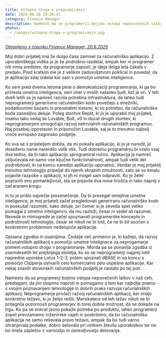 ```yaml
---
title: Vstopna droga v programiranje
date: 2025-06-20 19:26:41
category: Finance Manager
description: Namesto da se programerji bojimo vstopa neposvečenih laikov v naš ceh, predlagam, da jim stopimo nasproti in pomagamo s tem, kar najbolje znamo.
photos:
  - /images/vstopna-droga-v-programiranje.png
---
```


*[Objavljeno v časniku Finance Manager, 20.6.2025](https://www.finance.si/manager/vstopna-droga-v-programiranje/a/9035755)*

Moj dobri prijatelj ima že dolgo časa zamisel za računalniško aplikacijo. Z uporabniškega vidika jo je že podrobno razdelal, ampak ker ni programer niti nima sredstev, da programerje zaposli, je ideja dolga leta čakala v predalu. Pred kratkim me je z velikim zadovoljstvom poklical in povedal, da je aplikacijo zdaj izdelal kar sam s pomočjo umetne inteligence.

Ko sem pred dvema letoma pisal o demokratizaciji programiranja, ki ga bo prinesla umetna inteligenca, sem imel v mislih natanko ljudi, kot je on. V teh dveh letih se je namreč razvila potrebna infrastruktura, da lahko tudi neprogramerji generirano računalniško kodo povežejo s strežniki, podatkovnimi bazami in preostalimi sistemi, ki so potrebni, da računalniška koda zanesljivo deluje. Poleg storitve Replit, ki jo je uporabil moj prijatelj, imamo tako sedaj še Lovable, Bolt, v0 in ducat drugih storitev, ki neprogramerjem omogočajo razvoj netrivialnih računalniških programov. Naj posebej izpostavim in priporočim Lovable, saj je to trenutno najbolj vroče evropsko zagonsko podjetje.

Ko sva se s prijateljem dobila, da mi pokaže aplikacijo, ki jo je naredil, je doseženo name narerdilo velik vtis. Tudi dobremu programerju bi vzelo vsaj dva tedna, da bi tako aplikacijo sprogramiral ročno. Aplikacija je namreč vključevala ne samo vse ključne funkcionalnosti, ampak tudi velik del podrobnosti, ki na koncu naredijo aplikacijo uporabno. Vendar je moj prijatelj trenutno tehnologijo pripeljal do njenih skrajnih zmožnosti, zato se so kmalu pojavile razpoke v aplikaciji, ki jih ni mogel sam odpraviti. Ko je želel popraviti eno pomankljivost, sta se pojavila dva nova hrošča in tako naprej v začaranem krogu.

In tu je prišlo največje presenečenje. Da bi presegel omejitve umetne inteligence, je moj prijatelj začel pregledovati generirano računalniško kodo in poskušal razumeti, kako deluje, pri čemer si je seveda spet veliko pomagal z umetno inteligenco, da mu razloži, česar ni vedel ali razumel. Nevede in mimogrede je začel spoznavati programerske koncepte in podrobnosti tehnologije, česar se nikoli ne bi lotil, če ne bi bil soočen s konkretnim problemom nedelujoče aplikacije.

Opisana zgodba ni osamljena. Čedalje več primerov je, ki kažejo, da razvoj računalniških aplikacij s pomočjo umetne intelignece za neprogamerje pomeni vstopno drogo v programiranje. Morda pa se ponavlja zgodba iz osemdesetih let prejšnjega stoletja, ko so se neprogramerji najprej lotili napredne uporabe Lotus 1-2-3, potem spoznali dBASE in na koncu s pomočjo Clipperja ustvarili celo komercialno zelo uspešne aplikacije. Kar nekaj znanih slovenskih računalniških podjetij je nastalo po tej poti.

Namesto da se programerji bojimo vstopa nepovečenih laikov v naš ceh, predlagam, da jim stopimo naproti in pomagamo s tem kar najbolje znamo - s svojim poznavanjem tehnologije in dobrih praks razvoja računalniških aplikacij. Neprogramerje privlači razvoj računalniških aplikacij, ker imajo konkretno težavo, ki jo želijo rešiti. Marsikatera od teh težav nikoli ne bi pritegnila pozornosti programerjev in torej dobila možnost, da se dokaže na trgu. Ko pa se enkrat jasno pokaže potreba po produktu, lahko programerji zopet prevzamemo inženirske vajeti in poskrbimo, da bo računalniška aplikacija ne samo reševala pravo težavo, ampak da  bo tudi varno shranjevala podatke, dobro delovala pri velikem številu uporabnikov ter ne bo imela zapletov z varnostjo in zanesljivostjo delovanja.
